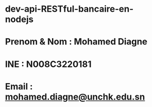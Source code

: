 # dev-api-RESTful-bancaire-en-nodejs

# Prenom & Nom : Mohamed Diagne
# INE : N008C3220181
# Email : mohamed.diagne@unchk.edu.sn